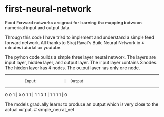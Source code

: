 # first-neural-network

Feed Forward networks are great for learning the mapping between numerical input and output data.

Through this code I have tried to implement and understand a simple feed forward network. All thanks to Siraj Raval's Build Neural Network in 4 minutes tutorial on youtube.

The python code builds a simple three layer neural network. The layers are input layer, hidden layer, and output layer.
The input layer contains 3 nodes.
The hidden layer has 4 nodes.
The output layer has only one node.

-----------------------------------------
             Input	           |  Output
-----------------------------------------
0            0             1   |    0
0            1             1   |    1
1            0             1   |    1
1            1             1   |    0

The models gradually learns to produce an output which is very close to the actual output. # simple_neural_net

